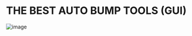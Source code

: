 # THE BEST AUTO BUMP TOOLS (GUI)
![image](https://github.com/Ryan4794/autobumptools/assets/110686855/469b8485-4eb3-4f59-8b70-b92102ebb32c)
